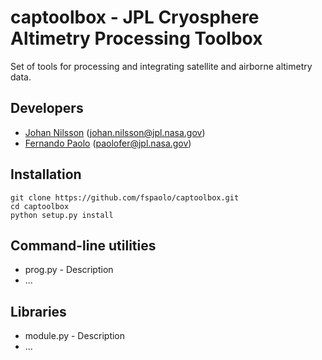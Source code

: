 # captoolbox - JPL Cryosphere Altimetry Processing Toolbox

Set of tools for processing and integrating satellite and airborne altimetry data.

## Developers

* [Johan Nilsson](https://science.jpl.nasa.gov/people/Nilsson/) (johan.nilsson@jpl.nasa.gov)
* [Fernando Paolo](https://science.jpl.nasa.gov/people/Serrano%20Paolo/) (paolofer@jpl.nasa.gov)

## Installation

    git clone https://github.com/fspaolo/captoolbox.git
    cd captoolbox
    python setup.py install

## Command-line utilities

* prog.py - Description
* ...

## Libraries

* module.py - Description
* ...
